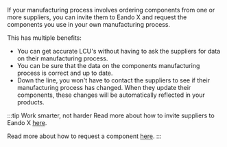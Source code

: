 If your manufacturing process involves ordering components from one or more suppliers, you can invite them to Eando X and request the components you use in your own manufacturing process.

This has multiple benefits:

- You can get accurate LCU's without having to ask the suppliers for data on their manufacturing process.
- You can be sure that the data on the components manufacturing process is correct and up to date.
- Down the line, you won't have to contact the suppliers to see if their manufacturing process has changed. When they update their components, these changes will be automatically reflected in your products.

:::tip Work smarter, not harder
Read more about how to invite suppliers to Eando X [here](/documentation/supplier/inviting-a-supplier).

Read more about how to request a component [here](/documentation/supplier/creating-a-product-request).
:::
